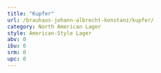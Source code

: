 ```yaml
---
title: "Kupfer"
url: /brauhaus-johann-albrecht-konstanz/kupfer/
category: North American Lager
style: American-Style Lager
abv: 0
ibu: 0
srm: 0
upc: 0
---
```


